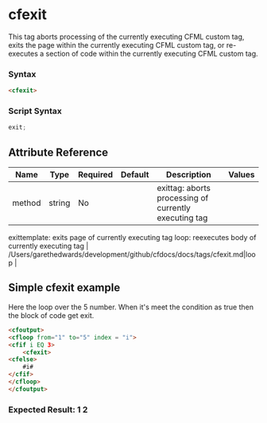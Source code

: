 # cfexit

This tag aborts processing of the currently executing CFML
 custom tag, exits the page within the currently executing CFML
 custom tag, or re-executes a section of code within the
 currently executing CFML custom tag.

### Syntax

```html
<cfexit>
```

### Script Syntax

```javascript
exit;
```

## Attribute Reference

| Name | Type | Required | Default | Description | Values |
| --- | --- | --- | --- | --- | --- |
| method | string | No |  | exittag: aborts processing of currently executing tag
 exittemplate: exits page of currently executing tag
 loop: reexecutes body of currently executing tag | /Users/garethedwards/development/github/cfdocs/docs/tags/cfexit.md|loop |

## Simple cfexit example

Here the loop over the 5 number. When it's meet the condition as true then the block of code get exit.

```html
<cfoutput>
<cfloop from="1" to="5" index = "i">
<cfif i EQ 3>
	<cfexit>
<cfelse>
	#i#
</cfif>
</cfloop>
</cfoutput>
```

### Expected Result: 1 2
